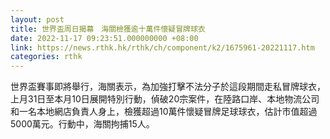 ```yaml
---
layout: post
title: 世界盃周日揭幕　海關檢獲逾十萬件懷疑冒牌球衣
date: 2022-11-17 09:23:51.000000000 +08:00
link: https://news.rthk.hk/rthk/ch/component/k2/1675961-20221117.htm
categories: rthk
---
```


世界盃賽事即將舉行，海關表示，為加強打擊不法分子於這段期間走私冒牌球衣，上月31日至本月10日展開特別行動，偵破20宗案件，在陸路口岸、本地物流公司和一名本地網店負責人身上，檢獲超過10萬件懷疑冒牌足球球衣，估計市值超過5000萬元。行動中，海關拘捕15人。
